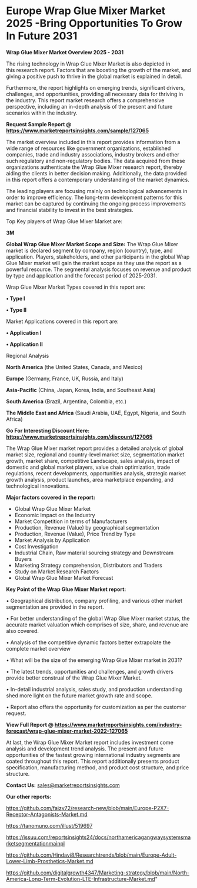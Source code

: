 # Europe Wrap Glue Mixer Market 2025 -Bring Opportunities To Grow In Future 2031

<Strong> Wrap Glue Mixer Market Overview 2025 - 2031</strong>

The rising technology in Wrap Glue Mixer Market is also depicted in this research report. Factors that are boosting the growth of the market, and giving a positive push to thrive in the global market is explained in detail.

Furthermore, the report highlights on emerging trends, significant drivers, challenges, and opportunities, providing all necessary data for thriving in the industry. This report market research offers a comprehensive perspective, including an in-depth analysis of the present and future scenarios within the industry.

<strong>Request Sample Report @ <a href=https://www.marketreportsinsights.com/sample/127065>https://www.marketreportsinsights.com/sample/127065</a></strong>

The market overview included in this report provides information from a wide range of resources like government organizations, established companies, trade and industry associations, industry brokers and other such regulatory and non-regulatory bodies. The data acquired from these organizations authenticate the Wrap Glue Mixer research report, thereby aiding the clients in better decision making. Additionally, the data provided in this report offers a contemporary understanding of the market dynamics.

The leading players are focusing mainly on technological advancements in order to improve efficiency. The long-term development patterns for this market can be captured by continuing the ongoing process improvements and financial stability to invest in the best strategies.

Top Key players of Wrap Glue Mixer Market are:

<strong>3M</strong>

<strong><b>Global Wrap Glue Mixer Market Scope and Size:</b></strong>
The Wrap Glue Mixer market is declared segment by company, region (country), type, and application. Players, stakeholders, and other participants in the global Wrap Glue Mixer market will gain the market scope as they use the report as a powerful resource. The segmental analysis focuses on revenue and product by type and application and the forecast period of 2025-2031.

Wrap Glue Mixer Market Types covered in this report are:

<strong>• Type I

• Type II</strong>

Market Applications covered in this report are:

<strong>• Application I

• Application II</strong> 

Regional Analysis

<strong>North America</strong> (the United States, Canada, and Mexico)

<strong>Europe</strong> (Germany, France, UK, Russia, and Italy)

<strong>Asia-Pacific</strong> (China, Japan, Korea, India, and Southeast Asia)

<strong>South America</strong> (Brazil, Argentina, Colombia, etc.)

<strong>The Middle East and Africa</strong> (Saudi Arabia, UAE, Egypt, Nigeria, and South Africa)

<strong>Go For Interesting Discount Here: <a href=https://www.marketreportsinsights.com/discount/127065>https://www.marketreportsinsights.com/discount/127065</a></strong>

The Wrap Glue Mixer market report provides a detailed analysis of global market size, regional and country-level market size, segmentation market growth, market share, competitive Landscape, sales analysis, impact of domestic and global market players, value chain optimization, trade regulations, recent developments, opportunities analysis, strategic market growth analysis, product launches, area marketplace expanding, and technological innovations.

<strong><b>Major factors covered in the report:</b></strong>
<ul>
  <li>Global Wrap Glue Mixer Market </li>
  <li>Economic Impact on the Industry</li>
  <li>Market Competition in terms of Manufacturers</li>
  <li>Production, Revenue (Value) by geographical segmentation</li>
  <li>Production, Revenue (Value), Price Trend by Type</li>
  <li>Market Analysis by Application</li>
  <li>Cost Investigation</li>
  <li>Industrial Chain, Raw material sourcing strategy and Downstream Buyers</li>
  <li>Marketing Strategy comprehension, Distributors and Traders</li>
  <li>Study on Market Research Factors</li>
  <li>Global Wrap Glue Mixer Market Forecast</li>
</ul>

<strong><b>Key Point of the Wrap Glue Mixer Market report:</b></strong>

• Geographical distribution, company profiling, and various other market segmentation are provided in the report.

• For better understanding of the global Wrap Glue Mixer market status, the accurate market valuation which comprises of size, share, and revenue are also covered.

• Analysis of the competitive dynamic factors better extrapolate the complete market overview

• What will be the size of the emerging Wrap Glue Mixer market in 2031?

• The latest trends, opportunities and challenges, and growth drivers provide better construal of the Wrap Glue Mixer Market.

• In-detail industrial analysis, sales study, and production understanding shed more light on the future market growth rate and scope.

• Report also offers the opportunity for customization as per the customer request.

<strong><b>View Full Report @ <a href=https://www.marketreportsinsights.com/industry-forecast/wrap-glue-mixer-market-2022-127065>https://www.marketreportsinsights.com/industry-forecast/wrap-glue-mixer-market-2022-127065</a></b></strong>


At last, the Wrap Glue Mixer Market report includes investment come analysis and development trend analysis. The present and future opportunities of the fastest growing international industry segments are coated throughout this report. This report additionally presents product specification, manufacturing method, and product cost structure, and price structure.

<strong>Contact Us:</strong>
sales@marketreportsinsights.com

<strong>Our other reports:</strong>

<a href=https://github.com/faizy72/research-new/blob/main/Europe-P2X7-Receptor-Antagonists-Market.md>https://github.com/faizy72/research-new/blob/main/Europe-P2X7-Receptor-Antagonists-Market.md</a>

<a href=https://tanomuno.com/illust/519697>https://tanomuno.com/illust/519697</a>

<a href=https://issuu.com/reportsinsights24/docs/northamericagangwaysystemsmarketsegmentationmainpl>https://issuu.com/reportsinsights24/docs/northamericagangwaysystemsmarketsegmentationmainpl</a>

<a href=https://github.com/Hindavi8/Researchtrends/blob/main/Europe-Adult-Lower-Limb-Prosthetics-Market.md>https://github.com/Hindavi8/Researchtrends/blob/main/Europe-Adult-Lower-Limb-Prosthetics-Market.md</a>

<a href=https://github.com/digitalgrowth4347/Marketing-strategy/blob/main/North-America-Long-Term-Evolution-LTE-Infrastructure-Market.md>https://github.com/digitalgrowth4347/Marketing-strategy/blob/main/North-America-Long-Term-Evolution-LTE-Infrastructure-Market.md</a>"
